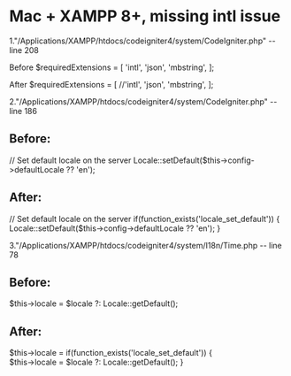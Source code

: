 # Mac + XAMPP 8+, missing intl issue


1."/Applications/XAMPP/htdocs/codeigniter4/system/CodeIgniter.php" -- line 208

Before
$requiredExtensions = [
      'intl',
      'json',
      'mbstring',
];

After
$requiredExtensions = [
      //'intl',
      'json',
      'mbstring',
];



2."/Applications/XAMPP/htdocs/codeigniter4/system/CodeIgniter.php" -- line 186

Before:
-------------------------------------------------------------------------------------
// Set default locale on the server
Locale::setDefault($this->config->defaultLocale ?? 'en');

After:
-------------------------------------------------------------------------------------
// Set default locale on the server
if(function_exists('locale_set_default')) {  
    Locale::setDefault($this->config->defaultLocale ?? 'en');
}



3."/Applications/XAMPP/htdocs/codeigniter4/system/I18n/Time.php -- line 78

Before:
-------------------------------------------------------------------------------------
$this->locale = $locale ?: Locale::getDefault();

After:
-------------------------------------------------------------------------------------
$this->locale = 
if(function_exists('locale_set_default')) {  
    $this->locale = $locale ?: Locale::getDefault();
}





